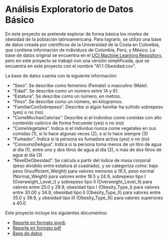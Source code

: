 # Análisis Exploratorio de Datos Básico
En este proyecto se pretende explorar de forma básica los niveles de obesidad de la población latinoamericana. Para lograrlo, se utilizó una base de datos creada por científicos de la Universidad de la Costa en Colombia, que contiene información de individuos de Colombia, Perú, y México. La base de datos original se encuentra en el [UCI Machine Learning Repository](https://archive.ics.uci.edu/dataset/544/estimation+of+obesity+levels+based+on+eating+habits+and+physical+condition), pero en este proyecto se trabajó con una versión simplificada, que se encuentra en este proyecto con el nombre "A1.1 Obesidad.csv".

La base de datos cuenta con la siguiente información:
-	“Sexo”. Se describe como femenino (Female) o masculino (Male).
-	“Edad”. Se describe como un número entre 14 y 61.
-	“Estatura”. Se describe como un número, en metros.
-	“Peso”. Se describe como un número, en kilogramos.
-	“FamiliarConSobrepeso”. Describe si algún familiar ha sufrido sobrepeso (yes) o no (no).
-	“ComeMuchasCalorias”. Describe si el individuo come comidas con alto contenido calórico de forma frecuente (yes) o no (no)
-	“ComeVegetales”. Indica si el individuo nunca come vegetales en sus comidas (1), si lo hace algunas veces (2), o si lo hace siempre (3)
-	“Fumador”. Indica si la persona es fumadora activa (yes) o no (no)
-	“ConsumoDeAgua”. Indica si la persona toma menos de un litro de agua al día (1), entre uno y dos litros de agua al día (2), o más de dos litros de agua al día (3)
-	“NivelDeObesidad”. Se calcula a partir del índice de masa corporal (peso dividido entre estatura al cuadrado), y se categoriza como: bajo peso (Insufficient_Weight) para valores menores a 18.5, peso normal (Normal_Weight) para valores entre 18.5 y 24.9, sobrepeso tipo I (Overweight_Level_I) y sobrepeso tipo II (Overweight_Level_II) para valores entre 25.0 y 29.9, obesidad tipo I (Obesity_Type_I) para valores entre 30.00 y 34.9, obesidad tipo II (Obesity_Type_II) para valores entre 35.0 y 39.9, y obesidad tipo III (Obesity_Type_III) para valores superiores a 40.0

Este proyecto incluye los siguientes documentos:
- [Reporte en formato ipynb](./A1.1%20504065.ipynb)
- [Reporte en formato pdf](./A1.1%20504065.pdf)
- [Base de datos](./datos.csv)